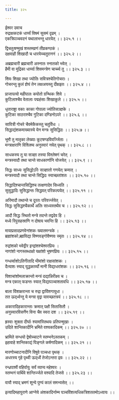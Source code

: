 ```yaml
---
title: ३२५

---
```

ईश्वर उवाच  
रुद्राक्षकटकं धार्य्यं विषमं सुसमं दृढम् ।  
एकत्रिपञ्चवदनं यथालाभन्तु धारयेत् ।। ३२५.१ ।।  
  
द्विचतुःषण्मुखं शस्तमव्रणं तीव्रकण्ठकं ।  
दक्षवाहौ शिखादौ च धारयेच्चतुराननं ।। ३२५.२ ।।  
  
अब्रह्मचारी ब्रह्मचारी अस्नातः स्नातको भवेत् ।  
हैमी वा मुद्रिका धार्य्या शिवमन्त्रेण चार्च्च्य तु ।। ३२५.३ ।।  
  
शिवः शिखा तथा ज्योतिः सवित्रश्चेतिगोचराः ।  
गोचरन्तु कुलं ज्ञेयं तेन लक्षअयस्तु दीक्षइतः ।। ३२५.४ ।।  
  
प्राजापत्यो महीपालः कपोतो ग्रन्थिकः शिवे ।  
कुटिलाश्चैव वेतालाः पद्महंसाः शिखाकुले ।। ३२५.५ ।।  
  
धृताराष्ट्रा वकाः काका गोपाला ज्योतिसञ्ज्ञके ।  
कुटिका साठराश्चैव गुटिका दण्डिनोऽपरे ।। ३२५.६ ।।  
  
सावित्री गोचरे चैवमेकैकस्तु चतुर्विधः ।  
सिद्धाद्यंशकमाख्यास्ये येन मन्त्रः सुसिद्धिदः ।। ३२५.७ ।।  
  
भूमौ तु मातृका लेख्याः कूटषण्डविवर्ज्जिताः ।  
मन्त्राक्षराणि विश्लिष्य अनुस्वारं नयेत् पृथक् ।। ३२५.८ ।।  
  
साधकस्य तु या सञ्ज्ञा तस्या विश्लेषणं चरेत् ।  
मन्त्रस्यादौ तथा चान्ते साधकार्णानि योजयेत् ।। ३२५.९ ।।  
  
सिद्धः साध्यः सुसिद्धोऽरिः सञ्ज्ञातो गणयेत् क्रमात् ।  
मन्त्रस्यादौ तथा चान्ते सिद्धिदः स्याच्छतांशतः ।। ३२५.१० ।।  
  
सिद्धादिश्चान्तसिद्धिश्च तत्क्षणादेव सिध्यति ।  
सुसुद्धादिः सुसिद्धान्तः सिद्धवत् परिकल्पयेत् ।। ३२५.११ ।।  
  
अरिमादौ तथान्ते च दूरतः परिवर्ज्जयेत् ।  
सिद्धः सुसिद्धश्चैकार्थे अलिः साध्यस्तथैव च ।। ३२५.१२ ।।  
  
आदौ सिद्धः स्थितो मन्त्रे तदन्ते तद्वदेव हि ।  
मध्ये रिपुसहस्राणि न दोषाय भवन्ति हि ।। ३२५.१३ ।।  
  
मायाप्रसादप्रणवेनांशकः ख्यातमन्त्रके ।  
ब्रह्मांशको ब्र्ह्मविद्या विष्णवङ्गोवैष्णवः स्मृतः ।। ३२५.१४ ।।  
  
रुद्रांशको भवेद्वीर इन्द्रांशश्चेश्वरप्रियः ।  
नागांशो नागस्तब्धाक्षो यक्षांशो भूषणप्रियः ।। ३२५.१५ ।।  
  
गन्धर्व्वाशोऽतिगीतादि भीमांशो राक्षसांशकः ।  
दैत्याशः स्याद्‌ युद्धकार्य्यो मानी विद्याधरांशकः ।। ३२५.१६ ।।  
  
पिशाचांशोमलाक्रान्तो मन्त्रं दद्यान्निरीक्ष्य च ।  
मन्त्र एकात् फडन्तः स्यात् विद्यापञ्चाशतावधि ।। ३२५.१७ ।।  
  
बाला विंशाक्षरान्ता च रुद्रा द्वाविंशगायुधा ।  
तत ऊद्‌र्ध्वन्तु ये मन्त्रा वृद्वा यावच्छतत्रयं ।। ३२५.१८ ।।  
  
अकारादिहकारान्ताः क्रमात् पक्षौ सितासितौ ।  
अनुस्वारविसर्गेण विना चैव स्वरा दश ।। ३२५.१९ ।।  
  
ह्रस्वाः शुक्ला दीर्घाः श्यामांस्तिथयः प्रतिपन्मुखाः ।  
उदिते शान्तिकादीनि भ्रमिते वश्यकादिकम् ।। ३२५.२० ।।  
  
भ्रामिते सन्धयो द्वेषोच्चाटने स्तम्भनेऽस्तकम् ।  
इहावाहे शान्तिकाद्यं पिङ्गले कर्षणादिकम् ।। ३२५.२१ ।।  
  
मारणोच्चाटनादीनि विषुवे पञ्चधा पृथक् ।  
अधरस्य गृहे पृथ्वी ऊद्‌र्ध्वे तेजोऽन्तरा द्रवः ।। ३२५.२२ ।।  
  
रन्ध्रपार्श्वे वहिर्वायुः सर्वं व्याप्य महेश्वरः ।  
स्तम्भनं पार्थिवे शान्तिर्ज्जले वश्यादि तेजसे ।। ३२५.२३ ।।  
  
वायौ स्याद् भ्रमणं शून्ये पुण्यं कालं समभ्यसेत् ।।  
  
इत्यादिमहापुराणे आग्नेये अंशकादिर्नाम्म पञ्चविंशत्यधिकत्रिशततमोऽध्यायः ।।